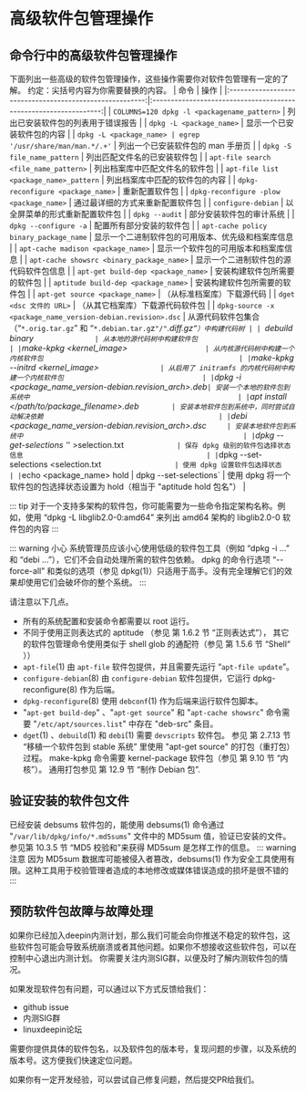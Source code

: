 # 高级软件包管理操作

## 命令行中的高级软件包管理操作

下面列出一些高级的软件包管理操作，这些操作需要你对软件包管理有一定的了解。
约定：尖括号内容为你需要替换的内容。
| 命令                                                      | 操作                                                               |
|:-------------------------------------------------------:|:----------------------------------------------------------------:|
| `COLUMNS=120 dpkg -l <packagename_pattern>`                | 列出已安装软件包的列表用于错误报告                                                |
| `dpkg -L <package_name>`                       | 显示一个已安装软件包的内容                                          |
| `dpkg -L <package_name> | egrep '/usr/share/man/man.*/.+'` | 列出一个已安装软件包的 man 手册页                                 |
| `dpkg -S file_name_pattern`                               | 列出匹配文件名的已安装软件包                                                   |
| `apt-file search <file_name_pattern>`             | 列出档案库中匹配文件名的软件包                                        |
| `apt-file list <package_name>_pattern`                      | 列出档案库中匹配的软件包的内容                                                  |
| `dpkg-reconfigure <package_name>`                           | 重新配置软件包                                                          |
| `dpkg-reconfigure -plow <package_name>`               | 通过最详细的方式来重新配置软件包                                          |
| `configure-debian`                                        | 以全屏菜单的形式重新配置软件包                                                  |
| `dpkg --audit`                                            | 部分安装软件包的审计系统                                                     |
| `dpkg --configure -a`                                     | 配置所有部分安装的软件包                                                     |
| `apt-cache policy binary_package_name`               | 显示一个二进制软件包的可用版本、优先级和档案库信息                                 |
| `apt-cache madison <package_name>`              | 显示一个软件包的可用版本和档案库信息                                   |
| `apt-cache showsrc <binary_package_name>`        | 显示一个二进制软件包的源代码软件包信息                                          |
| `apt-get build-dep <package_name>`                  | 安装构建软件包所需要的软件包                                              |
| `aptitude build-dep <package_name>`            | 安装构建软件包所需要的软件包                                                   |
| `apt-get source <package_name>`                     | （从标准档案库）下载源代码                                                    |
| `dget <dsc 文件的 URL>`                           | （从其它档案库）下载源代码软件包                                                 |
| `dpkg-source -x <package_name_version-debian.revision>.dsc` | 从源代码软件包集合（“`*.orig.tar.gz`” 和 “`*.debian.tar.g`z`"/"`*.diff.gz`”）中构建代码树 |
| `debuild binary`                | 从本地的源代码树中构建软件包                                                   |
| `make-kpkg <kernel_image>`                    | 从内核源代码树中构建一个内核软件包                                                |
| `make-kpkg --initrd <kernel_image>`                | 从启用了 initramfs 的内核代码树中构建一个内核软件包                                  |
| `dpkg -i <package_name_version-debian.revision_arch>.deb` | 安装一个本地的软件包到系统中                                                   |
| `apt install </path/to/package_filename>.deb`         | 安装本地软件包到系统中，同时尝试自动解决依赖                                           |
| `debi <package_name_version-debian.revision_arch>.dsc`      | 安装本地软件包到系统中                                                      |
| `dpkg --get-selections '*' >selection.txt`              | 保存 dpkg 级别的软件包选择状态信息                                             |
| `dpkg --set-selections <selection.txt`                   | 使用 dpkg 设置软件包选择状态                                                |
| `echo <package_name> hold | dpkg --set-selections`  | 使用 dpkg 将一个软件包的包选择状态设置为 hold（相当于 "aptitude hold 包名"）             |

::: tip
对于一个支持多架构的软件包，你可能需要为一些命令指定架构名称。例如，使用 “dpkg -L libglib2.0-0:amd64” 来列出 amd64 架构的 libglib2.0-0 软件包的内容
:::

::: warning 小心
系统管理员应该小心使用低级的软件包工具（例如 “dpkg -i …” 和 “debi …”），它们不会自动处理所需的软件包依赖。
dpkg 的命令行选项 “--force-all” 和类似的选项（参见 dpkg(1)）只适用于高手。没有完全理解它们的效果却使用它们会破坏你的整个系统。
:::

请注意以下几点。

- 所有的系统配置和安装命令都需要以 root 运行。
- 不同于使用正则表达式的 aptitude （参见 第 1.6.2 节 “正则表达式”），
    其它的软件包管理命令使用类似于 shell glob 的通配符（参见 第 1.5.6 节 “Shell“ ））
- `apt-file`(1) 由 `apt-file` 软件包提供，并且需要先运行 “`apt-file update`”。
- `configure-debian`(8) 由 `configure-debian` 软件包提供，它运行 dpkg-reconfigure(8) 作为后端。
- `dpkg-reconfigure`(8) 使用 `debconf`(1) 作为后端来运行软件包脚本。
- "`apt-get build-dep`" 、"`apt-get source`" 和 "`apt-cache showsrc`" 命令需要 "`/etc/apt/sources.list`" 中存在 "deb-src" 条目。
- `dget`(1) 、`debuild`(1) 和 `debi`(1) 需要 `devscripts` 软件包。
参见 第 2.7.13 节 “移植一个软件包到 stable 系统” 里使用 "apt-get source" 的打包（重打包）过程。
make-kpkg 命令需要 kernel-package 软件包（参见 第 9.10 节 “内核”）。
通用打包参见 第 12.9 节 “制作 Debian 包”.

## 验证安装的软件包文件

已经安装 debsums 软件包的，能使用 debsums(1) 命令通过 "`/var/lib/dpkg/info/*.md5sums`" 文件中的 MD5sum 值，验证已安装的文件。参见第 10.3.5 节 “MD5 校验和”来获得 MD5sum 是怎样工作的信息。
::: warning 注意
因为 MD5sum 数据库可能被侵入者篡改，debsums(1) 作为安全工具使用有限。这种工具用于校验管理者造成的本地修改或媒体错误造成的损坏是很不错的
:::

## 预防软件包故障与故障处理

如果你已经加入deepin内测计划，那么我们可能会向你推送不稳定的软件包，这些软件包可能会导致系统崩溃或者其他问题。如果你不想接收这些软件包，可以在控制中心退出内测计划。
你需要关注内测SIG群，以便及时了解内测软件包的情况。

如果发现软件包有问题，可以通过以下方式反馈给我们：

- github issue
- 内测SIG群
- linuxdeepin论坛

需要你提供具体的软件包名，以及软件包的版本号，复现问题的步骤，以及系统的版本号。这方便我们快速定位问题。

如果你有一定开发经验，可以尝试自己修复问题，然后提交PR给我们。
